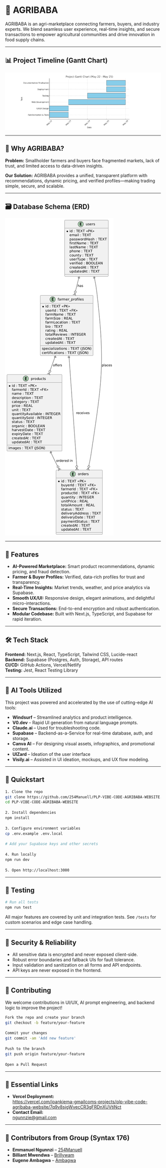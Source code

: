 
# 🌾 AGRIBABA

AGRIBABA is an agri-marketplace connecting farmers, buyers, and industry experts. We blend seamless user experience, real-time insights, and secure transactions to empower agricultural communities and drive innovation in food supply chains.

---

## 📊 Project Timeline (Gantt Chart)
![Project Gantt Chart](GANTT.PNG)

---

## 🧠 Why AGRIBABA?

**Problem:** Smallholder farmers and buyers face fragmented markets, lack of trust, and limited access to data-driven insights.

**Our Solution:** AGRIBABA provides a unified, transparent platform with recommendations, dynamic pricing, and verified profiles—making trading simple, secure, and scalable.

---

## 🗃️ Database Schema (ERD)
![Entity Relationship Diagram](ERD.png)

---

## 🎯 Features

- **AI-Powered Marketplace:** Smart product recommendations, dynamic pricing, and fraud detection.  
- **Farmer & Buyer Profiles:** Verified, data-rich profiles for trust and transparency.  
- **Real-Time Insights:** Market trends, weather, and price analytics via Supabase.  
- **Smooth UX/UI:** Responsive design, elegant animations, and delightful micro-interactions.  
- **Secure Transactions:** End-to-end encryption and robust authentication.  
- **Modular Codebase:** Built with Next.js, TypeScript, and Supabase for rapid iteration.

---

## 🛠️ Tech Stack

**Frontend:** Next.js, React, TypeScript, Tailwind CSS, Lucide-react  
**Backend:** Supabase (Postgres, Auth, Storage), API routes  
**CI/CD:** GitHub Actions, Vercel/Netlify  
**Testing:** Jest, React Testing Library

---

## 🤖 AI Tools Utilized

This project was powered and accelerated by the use of cutting-edge AI tools:

- **Windsurf** – Streamlined analytics and product intelligence.  
- **V0.dev** – Rapid UI generation from natural language prompts.  
- **Claude.ai** – Used for troubleshooting code.  
- **Supabase** – Backend-as-a-Service for real-time database, auth, and storage.  
- **Canva AI** – For designing visual assets, infographics, and promotional content.  
- **UIZard** – Ideation of the user interface  
- **Visily.ai** – Assisted in UI ideation, mockups, and UX flow modeling.

---

## 🚦 Quickstart

```bash
1. Clone the repo
git clone https://github.com/254Manuell/PLP-VIBE-CODE-AGRIBABA-WEBSITE.git
cd PLP-VIBE-CODE-AGRIBABA-WEBSITE

2. Install dependencies
npm install

3. Configure environment variables
cp .env.example .env.local

# Add your Supabase keys and other secrets

4. Run locally
npm run dev

5. Open http://localhost:3000
```

---

## 🧪 Testing

```bash
# Run all tests
npm run test
```

All major features are covered by unit and integration tests. See `/tests` for custom scenarios and edge case handling.

---

## 🔐 Security & Reliability

* All sensitive data is encrypted and never exposed client-side.
* Robust error boundaries and fallback UIs for fault tolerance.
* Input validation and sanitization on all forms and API endpoints.
* API keys are never exposed in the frontend.

---

## 👥 Contributing

We welcome contributions in UI/UX, AI prompt engineering, and backend logic to improve the project!

```bash
Fork the repo and create your branch
git checkout -b feature/your-feature

Commit your changes
git commit -am 'Add new feature'

Push to the branch
git push origin feature/your-feature

Open a Pull Request
```

---

## 🔗 Essential Links

* **Vercel Deployment:**  
  https://vercel.com/joankiema-gmailcoms-projects/plp-vibe-code-agribaba-website/7q9v8sjgWvecCR3gFRDnXUVtiNct
* **Contact Email:**  
  ngunnzie@gmail.com

---

## 🏁 Contributors from Group (Syntax 176)

* **Emmanuel Ngunnzi** – [254Manuell](https://github.com/254Manuell)
* **Billiant Mwendwa** – [Brillywam](https://github.com/Brillywam)
* **Eugene Ambagwa** – [Ambagwa](https://github.com/Ambagwa)
```


   
